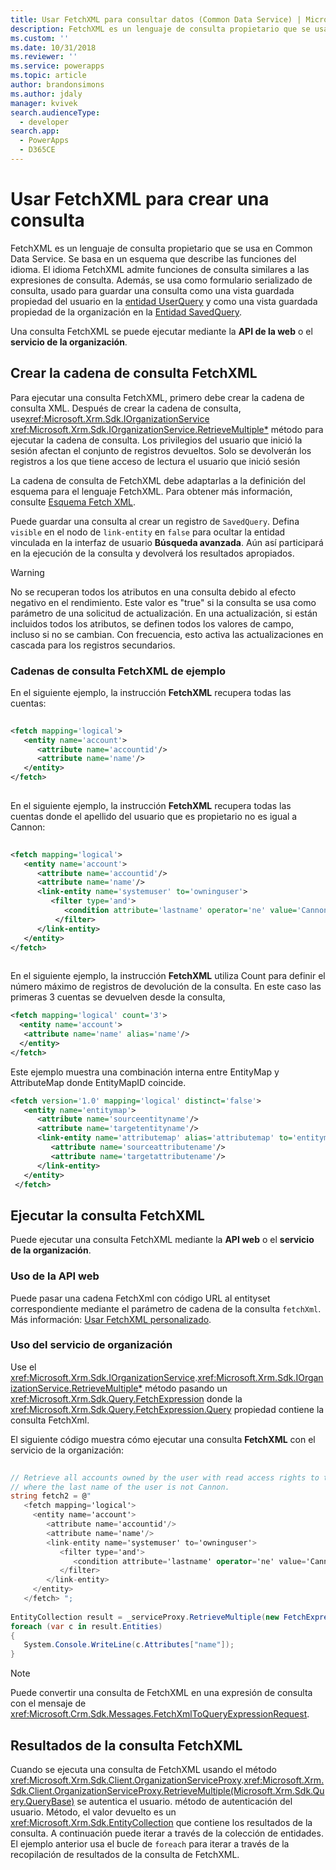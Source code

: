 ```yaml
---
title: Usar FetchXML para consultar datos (Common Data Service) | Microsoft Docs
description: FetchXML es un lenguaje de consulta propietario que se usa en Common Data Service. Se basa en un esquema que describe las funciones del idioma.
ms.custom: ''
ms.date: 10/31/2018
ms.reviewer: ''
ms.service: powerapps
ms.topic: article
author: brandonsimons
ms.author: jdaly
manager: kvivek
search.audienceType:
  - developer
search.app:
  - PowerApps
  - D365CE
---
```


# <a name="use-fetchxml-to-construct-a-query"></a>Usar FetchXML para crear una consulta

FetchXML es un lenguaje de consulta propietario que se usa en Common Data Service. Se basa en un esquema que describe las funciones del idioma. El idioma FetchXML admite funciones de consulta similares a las expresiones de consulta. Además, se usa como formulario serializado de consulta, usado para guardar una consulta como una vista guardada propiedad del usuario en la [entidad UserQuery](reference/entities/savedquery.md) y como una vista guardada propiedad de la organización en la [Entidad SavedQuery](reference/entities/userquery.md).  
  
Una consulta FetchXML se puede ejecutar mediante la **API de la web** o el **servicio de la organización**.

## <a name="create-the-fetchxml-query-string"></a>Crear la cadena de consulta FetchXML
  
Para ejecutar una consulta FetchXML, primero debe crear la cadena de consulta XML. Después de crear la cadena de consulta, use<xref:Microsoft.Xrm.Sdk.IOrganizationService> <xref:Microsoft.Xrm.Sdk.IOrganizationService.RetrieveMultiple*> método para ejecutar la cadena de consulta. Los privilegios del usuario que inició la sesión afectan el conjunto de registros devueltos. Solo se devolverán los registros a los que tiene acceso de lectura el usuario que inició sesión  
  
 La cadena de consulta de FetchXML debe adaptarlas a la definición del esquema para el lenguaje FetchXML. Para obtener más información, consulte [Esquema Fetch XML](fetchxml-schema.md).  
  
 Puede guardar una consulta al crear un registro de `SavedQuery`. Defina `visible` en el nodo de `link-entity` en `false` para ocultar la entidad vinculada en la interfaz de usuario **Búsqueda avanzada**. Aún así participará en la ejecución de la consulta y devolverá los resultados apropiados.  
  
> [!WARNING]
>  No se recuperan todos los atributos en una consulta debido al efecto negativo en el rendimiento. Este valor es "true" si la consulta se usa como parámetro de una solicitud de actualización. En una actualización, si están incluidos todos los atributos, se definen todos los valores de campo, incluso si no se cambian. Con frecuencia, esto activa las actualizaciones en cascada para los registros secundarios.  
  

### <a name="example-fetchxml-query-strings"></a>Cadenas de consulta FetchXML de ejemplo

En el siguiente ejemplo, la instrucción **FetchXML** recupera todas las cuentas:  
  
```xml  
  
<fetch mapping='logical'>   
   <entity name='account'>  
      <attribute name='accountid'/>   
      <attribute name='name'/>   
   </entity>  
</fetch>  
  
```  
  
 En el siguiente ejemplo, la instrucción **FetchXML** recupera todas las cuentas donde el apellido del usuario que es propietario no es igual a Cannon:  
  
```xml  
  
<fetch mapping='logical'>  
   <entity name='account'>   
      <attribute name='accountid'/>   
      <attribute name='name'/>   
      <link-entity name='systemuser' to='owninguser'>   
         <filter type='and'>   
            <condition attribute='lastname' operator='ne' value='Cannon' />   
          </filter>   
      </link-entity>   
   </entity>   
</fetch>  
  
```  
  
 En el siguiente ejemplo, la instrucción **FetchXML** utiliza Count para definir el número máximo de registros de devolución de la consulta. En este caso las primeras 3 cuentas se devuelven desde la consulta,  
  
```xml  
<fetch mapping='logical' count='3'>  
  <entity name='account'>  
   <attribute name='name' alias='name'/>  
  </entity>
</fetch>  
```  
  
Este ejemplo muestra una combinación interna entre EntityMap y AttributeMap donde EntityMapID coincide.  
  
```xml  
<fetch version='1.0' mapping='logical' distinct='false'>  
   <entity name='entitymap'>  
      <attribute name='sourceentityname'/>  
      <attribute name='targetentityname'/>  
      <link-entity name='attributemap' alias='attributemap' to='entitymapid' from='entitymapid' link-type='inner'>  
         <attribute name='sourceattributename'/>  
         <attribute name='targetattributename'/>  
      </link-entity>  
   </entity>  
 </fetch>  
```  
  
## <a name="execute-the-fetchxml-query"></a>Ejecutar la consulta FetchXML

Puede ejecutar una consulta FetchXML mediante la **API web** o el **servicio de la organización**.

### <a name="using-web-api"></a>Uso de la API web
Puede pasar una cadena FetchXml con código URL al entityset correspondiente mediante el parámetro de cadena de la consulta `fetchXml`. Más información: [Usar FetchXML personalizado](webapi/retrieve-and-execute-predefined-queries.md#use-custom-fetchxml).

### <a name="using-organization-service"></a>Uso del servicio de organización

Use el <xref:Microsoft.Xrm.Sdk.IOrganizationService>.<xref:Microsoft.Xrm.Sdk.IOrganizationService.RetrieveMultiple*> método pasando un <xref:Microsoft.Xrm.Sdk.Query.FetchExpression> donde la <xref:Microsoft.Xrm.Sdk.Query.FetchExpression.Query> propiedad contiene la consulta FetchXml.

El siguiente código muestra cómo ejecutar una consulta **FetchXML** con el servicio de la organización:  
  
```csharp  
  
// Retrieve all accounts owned by the user with read access rights to the accounts and   
// where the last name of the user is not Cannon.   
string fetch2 = @"  
   <fetch mapping='logical'>  
     <entity name='account'>   
        <attribute name='accountid'/>   
        <attribute name='name'/>   
        <link-entity name='systemuser' to='owninguser'>   
           <filter type='and'>   
              <condition attribute='lastname' operator='ne' value='Cannon' />   
           </filter>   
        </link-entity>   
     </entity>   
   </fetch> ";   
  
EntityCollection result = _serviceProxy.RetrieveMultiple(new FetchExpression(fetch2));
foreach (var c in result.Entities)
{
   System.Console.WriteLine(c.Attributes["name"]);
}  
```  
> [!NOTE]
> Puede convertir una consulta de FetchXML en una expresión de consulta con el mensaje de <xref:Microsoft.Crm.Sdk.Messages.FetchXmlToQueryExpressionRequest>. 

  
## <a name="fetchxml-query-results"></a>Resultados de la consulta FetchXML  
 Cuando se ejecuta una consulta de FetchXML usando el método <xref:Microsoft.Xrm.Sdk.Client.OrganizationServiceProxy>.<xref:Microsoft.Xrm.Sdk.Client.OrganizationServiceProxy.RetrieveMultiple(Microsoft.Xrm.Sdk.Query.QueryBase)> se autentica el usuario. método de autenticación del usuario. Método, el valor devuelto es un <xref:Microsoft.Xrm.Sdk.EntityCollection> que contiene los resultados de la consulta. A continuación puede iterar a través de la colección de entidades. El ejemplo anterior usa el bucle de `foreach` para iterar a través de la recopilación de resultados de la consulta de FetchXML.  
  
